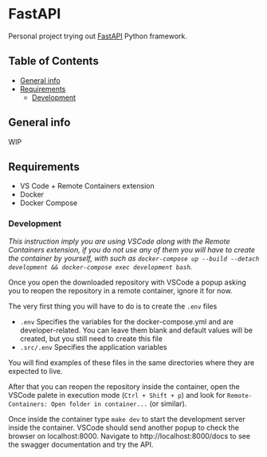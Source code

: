 <!-- omit in toc -->

# FastAPI

Personal project trying out [FastAPI](https://fastapi.tiangolo.com) Python framework.

<!-- omit in toc -->

## Table of Contents

- [General info](#general-info)
- [Requirements](#requirements)
  - [Development](#development)

## General info

WIP

## Requirements

- VS Code + Remote Containers extension
- Docker
- Docker Compose

### Development

_This instruction imply you are using VSCode along with the Remote Containers extension, if you do not use any of them you will have to create the container by yourself, with such as `docker-compose up --build --detach development && docker-compose exec development bash`._

Once you open the downloaded repository with VSCode a popup asking you to reopen the repository in a remote container, ignore it for now.

The very first thing you will have to do is to create the `.env` files

- `.env` Specifies the variables for the docker-compose.yml and are developer-related. You can leave them blank and default values will be created, but you still need to create this file
- `.src/.env` Specifies the application variables

You will find examples of these files in the same directories where they are expected to live.

After that you can reopen the repository inside the container, open the VSCode palete in execution mode (`Ctrl + Shift + p`) and look for `Remote-Containers: Open folder in container...` (or similar).

Once inside the container type `make dev` to start the development server inside the container. VSCode should send another popup to check the browser on localhost:8000. Navigate to http://localhost:8000/docs to see the swagger documentation and try the API.
